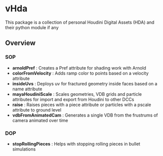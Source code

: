 # vHda
  
This package is a collection of personal Houdini Digital Assets (HDA) and their python module if any  
  
## Overview  

### SOP

* **arnoldPref** : Creates a Pref attribute for shading work with Arnold
* **colorFromVelocity** : Adds ramp color to points based on a velocity attribute
* **insideUvs** : Deploys uv for fractured geometry inside faces based on a name attribute
* **mayaHoudiniScale** : Scales geometries, VDB grids and particle attributes for import and export from Houdini to other DCCs
* **raise** : Raises pieces with a piece attribute or particles with a pscale attribute to ground level
* **vdbFromAnimatedCam** : Generates a single VDB from the frustrums of camera animated over time

### DOP

* **stopRollingPieces** : Helps with stopping rolling pieces in bullet simulations
